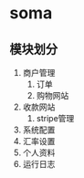 # soma

## 模块划分
1. 商户管理
    1. 订单
    1. 购物网站
1. 收款网站
    1. stripe管理
1. 系统配置
1. 汇率设置
1. 个人资料
1. 运行日志